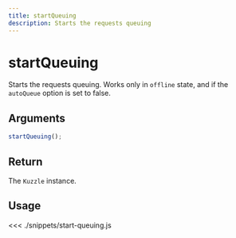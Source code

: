 ```yaml
---
title: startQueuing
description: Starts the requests queuing
---
```


# startQueuing

Starts the requests queuing.
Works only in `offline` state, and if the `autoQueue` option is set to false.

## Arguments

```javascript
startQueuing();
```

## Return

The `Kuzzle` instance.

## Usage

<<< ./snippets/start-queuing.js
